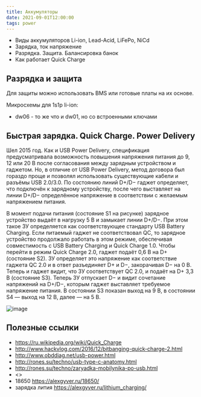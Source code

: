```yaml
---
title: Аккумуляторы
date: 2021-09-01T12:00:00
tags: power
---
```


- Виды аккумуляторов Li-ion, Lead-Acid, LiFePo, NiCd
- Зарядка, ток напряжение
- Разрядка. Защита. Балансировка банок
- Как работает Quick Charge

## Разрядка и защита
Для защиты можно использовать BMS или готовые платы на их основе.

Микросхемы для 1s1p li-ion:
- dw06 - то же что и dw01, но со встроенными ключами

## Быстрая зарядка. Quick Charge. Power Delivery

Шел 2015 год. Как и USB Power Delivery, спецификация предусматривала возможность повышения напряжения питания до 9, 12 или 20 В после согласования между зарядным устройством и гаджетом. Но, в отличие от USB Power Delivery, метод договора был гораздо проще и позволял использовать существующие кабели и разъёмы USB 2.0/3.0. По состоянию линий D+/D− гаджет определяет, что подключён к зарядному устройству, после чего выставляет на линии D+/D− определённое напряжение в соответствии с желаемым напряжением питания.

В момент подачи питания (состояние S1 на рисунке) зарядное устройство выдаёт в нагрузку 5 В и замыкает линии D+/D−. При этом такое ЗУ определяется как соответствующее стандарту USB Battery Charging. Если питаемый гаджет не соответствовал QC, то зарядное устройство продолжало работать в этом режиме, обеспечивая совместимость с USB Battery Charging и Quick Charge 1.0. Чтобы перейти в режим Quick Charge 2.0, гаджет подаёт 0,6 В на D+ (состояние S2). ЗУ определяет это напряжение как соответствие гаджета QC 2.0 и в ответ разъединяет D+ и D−, закорачивая D− на 0 В. Теперь и гаджет видит, что ЗУ соответствует QC 2.0, и подаёт на D+ 3,3 В (состояние S3). Теперь ЗУ отпускает D− и видит сочетание напряжений на D+/D−, которым гаджет выставляет требуемое напряжение питания. В состоянии S3 показан выход на 9 В, в состоянии S4 — выход на 12 В, далее — на 5 В.

![image](https://user-images.githubusercontent.com/17731587/152176914-c8e71fcd-d440-48b3-bb1a-70b36329d6fe.png)






## Полезные ссылки
- <https://ru.wikipedia.org/wiki/Quick_Charge>
- <http://www.hackvlog.com/2016/12/bitbanging-quick-charge-2.html>
- <http://www.obddiag.net/usb-power.html>
- <http://rones.su/techno/usb-type-c-anatomy.html>
- <http://rones.su/techno/zaryadka-mobilynika-po-usb.html>
- <>
- 18650 <https://alexgyver.ru/18650/>
- зарядка лития <https://alexgyver.ru/lithium_charging/>


